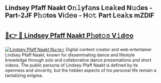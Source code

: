 ## Lindsey Pfaff Naakt O𝚗𝚕yf𝚊ns L𝚎a𝚔ed N𝚞𝚍es - Part-2JF P𝚑𝚘tos Vi𝚍𝚎o - H𝚘𝚝 Part L𝚎a𝚔s mZDlF

# <h2><a href="http://kf9a9l.oniu.top/?m=Lindsey+Pfaff+Naakt">🔗👉 🔴 Lindsey Pfaff Naakt P𝚑ot𝚘𝚜 V𝚒d𝚎o</a></h2>

[![Lindsey Pfaff Naakt Nu𝚍e𝚜](https://i.imgur.com/0qMVB7G.gif)](http://kf9a9l.oniu.top/?m=Lindsey+Pfaff+Naakt)
Digital content creator and web entertainer Lindsey Pfaff Naakt, known for disseminating dance and lifestyle knowledge through solo and collaborative dance presentations and short videos. The public persona of Lindsey Pfaff Naakt is defined by its openness and sincerity, but the hidden aspects of his personal life remain a tantalizing enigma.  
